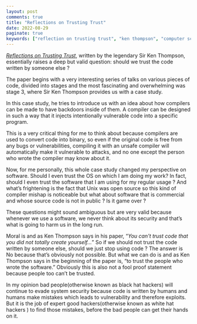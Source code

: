 ```yaml
---
layout: post
comments: true
title: "Reflections on Trusting Trust"
date: 2022-08-29
paginate: true
keywords: ["reflection on trusting trust", "ken thompson", "computer science", "computer security", "security"]
---
```


[*Reflections on Trusting Trust*](https://dl.acm.org/doi/pdf/10.1145/358198.358210), written by the legendary Sir Ken Thompson, essentially raises a deep but valid question: should we trust the code written by someone else ?

The paper begins with a very interesting series of talks on various pieces of code, divided into stages and the most fascinating and overwhelming was stage 3, where Sir Ken Thompson provides us with a case study.

In this case study, he tries to introduce us with an idea about how compilers can be made to have backdoors inside of them. A compiler can be designed in such a way that it injects intentionally vulnerable code into a specific program.

This is a very critical thing for me to think about because compilers are used to convert code into binary, so even if the original code is free from any bugs or vulnerabilities, compiling it with an unsafe compiler will automatically make it vulnerable to attacks, and no one except the person who wrote the compiler may know about it.

Now, for me personally, this whole case study changed my perspective on software. Should I even trust the OS on which I am doing my work? In fact, should I even trust the software that I am using for my regular usage ? And what’s frightening is the fact that Unix was open source so this kind of compiler mishap is noticeable but what about software that is commercial and whose source code is not in public ? Is it game over ?

These questions might sound ambiguous but are very valid because whenever we use a software, we never think about its security and that’s what is going to harm us in the long run.

Moral is and as Ken Thompson says in his paper, “*You can't trust code that you did not totally create yourself…*”  So if we should not trust the code written by someone else, should we just stop using code ? The answer is No because that’s obviously not possible. But what we can do is and as Ken Thompson says in the beginning of the paper is, “to trust the people who wrote the software.”  Obviously this is also not a fool proof statement because people too can’t be trusted.

In my opinion bad people(otherwise known as black hat hackers)  will continue to evade system security because code is written by humans and humans make mistakes which leads to vulnerability and therefore exploits. But it is the job of expert good hackers(otherwise known as white hat hackers ) to find those mistakes, before the bad people can get their hands on it.





